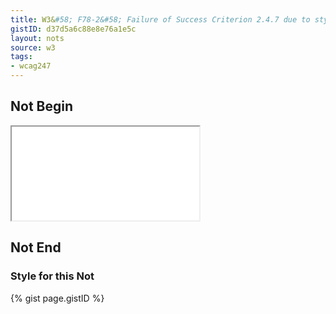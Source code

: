 ```yaml
---
title: W3&#58; F78-2&#58; Failure of Success Criterion 2.4.7 due to styling element outlines and borders in a way that removes or renders non-visible the visual focus indicator
gistID: d37d5a6c88e8e76a1e5c
layout: nots
source: w3
tags:
- wcag247
---
```


<h2 aria-describedby="{{ page.gistID }}">Not Begin</h2>
<div class="rendered-not">
<iframe seamless title="Example Page for {{ page.title }}" src="F78-2-special.html"></iframe>
</div> <!-- rendered-not -->

<h2 aria-describedby="{{ page.gistID }}">Not End</h2>

<h3 aria-describedby="{{ page.gistID }}">Style for this Not</h3>
{% gist page.gistID %}